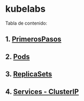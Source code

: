 # kubelabs

Tabla de contenido:

## 1. [PrimerosPasos](./01.PrimerosPasos.md)
## 2. [Pods](./02.Pods.md)
## 3. [ReplicaSets](./03.ReplicaSets.md)
## 4. [Services - ClusterIP](./04.Services.ClusterIP.md)
